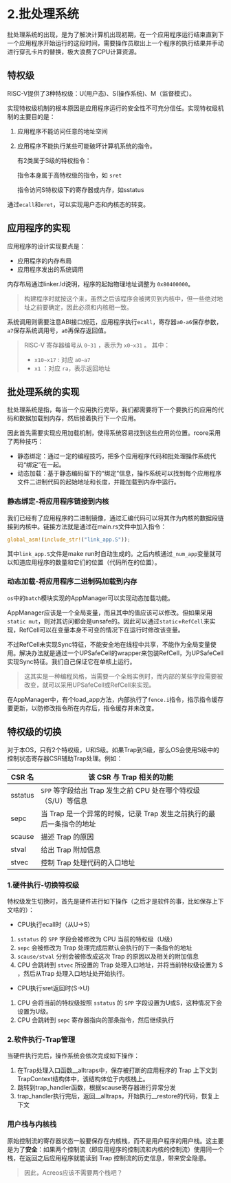 # 2.批处理系统

批处理系统的出现，是为了解决计算机出现初期，在一个应用程序运行结束直到下一个应用程序开始运行的这段时间，需要操作员取出上一个程序的执行结果并手动进行穿孔卡片的替换，极大浪费了CPU计算资源。

## 特权级

RISC-V提供了3种特权级：U(用户态)、S(操作系统)、M（监督模式）。

实现特权级机制的根本原因是应用程序运行的安全性不可充分信任。实现特权级机制的主要目的是：

1. 应用程序不能访问任意的地址空间

2. 应用程序不能执行某些可能破坏计算机系统的指令。

   有2类属于S级的特权指令：

   指令本身属于高特权级的指令，如 `sret` 

   指令访问S特权级下的寄存器或内存，如sstatus

通过`ecall`和`eret`，可以实现用户态和内核态的转变。

## 应用程序的实现

应用程序的设计实现要点是：

- 应用程序的内存布局
- 应用程序发出的系统调用

内存布局通过linker.ld说明，程序的起始物理地址调整为 `0x80400000`。

> 构建程序时就按这个来，虽然之后该程序会被拷贝到内核中，但一些绝对地址之前要确定，因此必须和内核相一致。

系统调用则需要注意ABI接口规范，应用程序执行`ecall`，寄存器`a0-a6`保存参数，`a7`保存系统调用号，`a0`再保存返回值。

> RISC-V 寄存器编号从 `0~31` ，表示为 `x0~x31` 。 其中：
>
> - `x10~x17` : 对应 `a0~a7`
> - `x1` ：对应 `ra`，表示返回地址

## 批处理系统的实现

批处理系统是指，每当一个应用执行完毕，我们都需要将下一个要执行的应用的代码和数据加载到内存，然后接着执行下一个应用。

因此首先需要实现应用加载机制，使得系统容易找到这些应用的位置。rcore采用了两种技巧：

- 静态绑定：通过一定的编程技巧，把多个应用程序代码和批处理操作系统代码“绑定”在一起。
- 动态加载：基于静态编码留下的“绑定”信息，操作系统可以找到每个应用程序文件二进制代码的起始地址和长度，并能加载到内存中运行。

### 静态绑定-将应用程序链接到内核

我们已经有了应用程序的二进制镜像，通过汇编代码可以将其作为内核的数据段链接到内核中。链接方法就是通过在main.rs文件中加入指令：

```rust
global_asm!(include_str!("link_app.S"));
```

其中`link_app.S`文件是make run时自动生成的。之后内核通过`_num_app`变量就可以知道应用程序的数量和它们的位置（代码所在的位置）。

### 动态加载-将应用程序二进制码加载到内存

`os`中的`batch`模块实现的AppManager可以实现动态加载功能。

AppManager应该是一个全局变量，而且其中的值应该可以修改。但如果采用`static mut`，则对其访问都会是unsafe的。因此可以通过`static`+`RefCell`来实现，RefCell可以在变量本身不可变的情况下在运行时修改该变量。

不过RefCell未实现Sync特征，不能安全地在线程中共享，不能作为全局变量使用。解决办法就是通过一个UPSafeCell的wrapper来包装RefCell，为UPSafeCell实现Sync特征。我们自己保证它在单核上运行。

> 这其实是一种编程风格，当需要一个全局实例时，而内部的某些字段需要被改变，就可以采用UPSafeCell或RefCell来实现。

在AppManager中，有个load_app方法，内部执行了`fence.i`指令，指示指令缓存要更新，以防修改指令所在内存后，指令缓存并未改变。

## 特权级的切换

对于本OS，只有2个特权级，U和S级。如果Trap到S级，那么OS会使用S级中的控制状态寄存器CSR辅助Trap处理。例如：

| CSR 名  | 该 CSR 与 Trap 相关的功能                                    |
| ------- | ------------------------------------------------------------ |
| sstatus | `SPP` 等字段给出 Trap 发生之前 CPU 处在哪个特权级（S/U）等信息 |
| sepc    | 当 Trap 是一个异常的时候，记录 Trap 发生之前执行的最后一条指令的地址 |
| scause  | 描述 Trap 的原因                                             |
| stval   | 给出 Trap 附加信息                                           |
| stvec   | 控制 Trap 处理代码的入口地址                                 |

### 1.硬件执行-切换特权级

特权级发生切换时，首先是硬件进行如下操作（之后才是软件的事，比如保存上下文啥的）：

* CPU执行ecall时（从U->S）

1. `sstatus` 的 `SPP` 字段会被修改为 CPU 当前的特权级（U级）
2. `sepc` 会被修改为 Trap 处理完成后默认会执行的下一条指令的地址
3. `scause/stval` 分别会被修改成这次 Trap 的原因以及相关的附加信息
4. CPU 会跳转到 `stvec` 所设置的 Trap 处理入口地址，并将当前特权级设置为 S ，然后从Trap 处理入口地址处开始执行。

* CPU执行sret返回时(S->U)

1. CPU 会将当前的特权级按照 `sstatus` 的 `SPP` 字段设置为U或S，这种情况下会设置为U级。
2. CPU 会跳转到 `sepc` 寄存器指向的那条指令，然后继续执行

### 2.软件执行-Trap管理

当硬件执行完后，操作系统会依次完成如下操作：

1. 在Trap处理入口函数__alltraps中，保存被打断的应用程序的 Trap 上下文到TrapContext结构体中，该结构体位于内核栈上。
2. 跳转到trap_handler函数，根据scause寄存器进行异常分发
3. trap_handler执行完后，返回__alltraps，开始执行\_\_restore的代码，恢复上下文

### 用户栈与内核栈

原始控制流的寄存器状态一般要保存在内核栈，而不是用户程序的用户栈。这主要是为了**安全**：如果两个控制流（即应用程序的控制流和内核的控制流）使用同一个栈，在返回之后应用程序就能读到 Trap 控制流的历史信息，带来安全隐患。

> 因此，Acreos应该不需要两个栈吧？